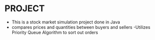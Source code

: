 # PROJECT
- This is a stock market simulation project done in Java
- compares prices and quantities between buyers and sellers
-Utilizes Priority Queue Algorithm to sort out orders
